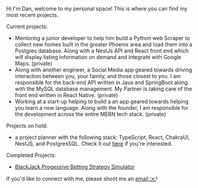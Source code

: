 Hi I'm Dan, welcome to my personal space! This is where you can find my most recent projects.

Current projects:
- Mentoring a junior developer to help him build a Python web Scraper to collect new homes built in the greater Phoenix area and load them into a Postgres database. Along with a NestJs API and React front end which will display listing information on demand and integrate with Google Maps. (private)
- Along with another engineer, a Social Media app geared towards driving interaction between you, your family, and those closest to you. I am responsible for the back-end API written in Java and SpringBoot along with the MySQL database management. My Partner is taking care of the front end written in React Native. (private)
- Working at a start-up helping to build a an app geared towards helping you learn a new language. Along with the founder, I am responsible for the development across the entire MERN tech stack. (private)

Projects on hold:
 - a project planner with the following stack: TypeScript, React, ChakraUI, NestJS, and PostgresSQL. Check it out [here](https://github.com/Dan-Neri/To-Do-Project) if you're interested.

Completed Projects:
 - [BlackJack Progessive Betting Strategy Simulator]([https://github.com/Dan-Neri/To-Do-Project](https://github.com/Dan-Neri/blackjack))

If you'd like to connect with me, please shoot me an [email ✉️](mailto:DanMNeri@lgmail.com)!
